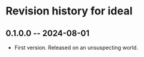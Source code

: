 # Revision history for ideal

## 0.1.0.0 -- 2024-08-01

* First version. Released on an unsuspecting world.
